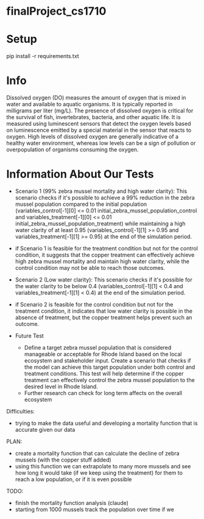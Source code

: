 # finalProject_cs1710

# Setup

pip install -r requirements.txt

# Info

Dissolved oxygen (DO) measures the amount of oxygen that is mixed in water and available to aquatic organisms. It is typically reported in milligrams per liter (mg/L). The presence of dissolved oxygen is critical for the survival of fish, invertebrates, bacteria, and other aquatic life. It is measured using luminescent sensors that detect the oxygen levels based on luminescence emitted by a special material in the sensor that reacts to oxygen. High levels of dissolved oxygen are generally indicative of a healthy water environment, whereas low levels can be a sign of pollution or overpopulation of organisms consuming the oxygen.

# Information About Our Tests

- Scenario 1 (99% zebra mussel mortality and high water clarity):
  This scenario checks if it's possible to achieve a 99% reduction in the zebra mussel population compared to the initial population (variables_control[-1][0] <= 0.01 initial_zebra_mussel_population_control and variables_treatment[-1][0] <= 0.01 initial_zebra_mussel_population_treatment) while maintaining a high water clarity of at least 0.95 (variables_control[-1][1] >= 0.95 and variables_treatment[-1][1] >= 0.95) at the end of the simulation period.
- if Scenario 1 is feasible for the treatment condition but not for the control condition, it suggests that the copper treatment can effectively achieve high zebra mussel mortality and maintain high water clarity, while the control condition may not be able to reach those outcomes.

- Scenario 2 (Low water clarity):
  This scenario checks if it's possible for the water clarity to be below 0.4 (variables_control[-1][1] < 0.4 and variables_treatment[-1][1] < 0.4) at the end of the simulation period.
- if Scenario 2 is feasible for the control condition but not for the treatment condition, it indicates that low water clarity is possible in the absence of treatment, but the copper treatment helps prevent such an outcome.

- Future Test
  - Define a target zebra mussel population that is considered manageable or acceptable for Rhode Island based on the local ecosystem and stakeholder input. Create a scenario that checks if the model can achieve this target population under both control and treatment conditions. This test will help determine if the copper treatment can effectively control the zebra mussel population to the desired level in Rhode Island.
  - Further research can check for long term affects on the overall ecosystem

Difficulties:

- trying to make the data useful and developing a mortality function that is accurate given our data

PLAN:

- create a mortality function that can calculate the decline of zebra mussels (with the copper stuff added)
- using this function we can extrapolate to many more mussels and see how long it would take (if we keep using the treatment)
  for them to reach a low population, or if it is even possible

TODO:

- finish the mortality function analysis (claude)
- starting from 1000 mussels track the population over time if we 
